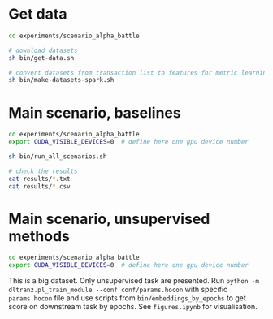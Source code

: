 # Get data

```sh
cd experiments/scenario_alpha_battle

# download datasets
sh bin/get-data.sh

# convert datasets from transaction list to features for metric learning
sh bin/make-datasets-spark.sh
```

# Main scenario, baselines

```sh
cd experiments/scenario_alpha_battle
export CUDA_VISIBLE_DEVICES=0  # define here one gpu device number

sh bin/run_all_scenarios.sh

# check the results
cat results/*.txt
cat results/*.csv
```

# Main scenario, unsupervised methods

```sh
cd experiments/scenario_alpha_battle
export CUDA_VISIBLE_DEVICES=0  # define here one gpu device number

```

This is a big dataset. Only unsupervised task are presented.
Run `python -m dltranz.pl_train_module --conf conf/params.hocon` with specific `params.hocon` file and use
scripts from `bin/embeddings_by_epochs` to get score on downstream task by epochs.
See `figures.ipynb` for visualisation.

